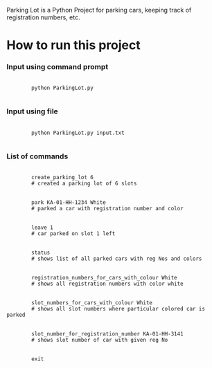 Parking Lot is a Python Project for parking cars, keeping track of registration numbers, etc.

<h1>How to run this project</h1>
<h3>Input using command prompt</h3>
<pre>
    <code>
        python ParkingLot.py
    </code>
</pre>

<h3>Input using file</h3>
<pre>
    <code>
        python ParkingLot.py input.txt  
    </code>
</pre>

<h3>List of commands</h3>
<pre>
    <code>
        create_parking_lot 6 
        # created a parking lot of 6 slots
    </code>
    <code>
        park KA-01-HH-1234 White  
        # parked a car with registration number and color
    </code>
    <code>
        leave 1
        # car parked on slot 1 left
    </code>
    <code>
        status  
        # shows list of all parked cars with reg Nos and colors
    </code>
    <code>    
        registration_numbers_for_cars_with_colour White  
        # shows all registration numbers with color white
    </code>
    <code>
        slot_numbers_for_cars_with_colour White  
        # shows all slot numbers where particular colored car is parked
    </code>
    <code>
        slot_number_for_registration_number KA-01-HH-3141  
        # shows slot number of car with given reg No
    </code>
    <code>   
        exit
    </code>
</pre>